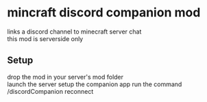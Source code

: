 # mincraft discord companion mod  
links a discord channel to minecraft server chat  
this mod is serverside only  
## Setup  
drop the mod in your server's mod folder  
launch the server
setup the companion app
run the command /discordCompanion reconnect
